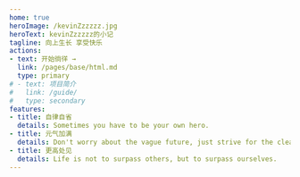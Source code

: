 ```yaml
---
home: true
heroImage: /kevinZzzzzz.jpg
heroText: kevinZzzzzz的小记
tagline: 向上生长 享受快乐
actions: 
- text: 开始徜徉 →
  link: /pages/base/html.md
  type: primary
# - text: 项目简介
#   link: /guide/
#   type: secondary
features:
- title: 自律自省
  details: Sometimes you have to be your own hero.
- title: 元气加满
  details: Don't worry about the vague future, just strive for the clear present.
- title: 更高处见
  details: Life is not to surpass others, but to surpass ourselves.
---
```

